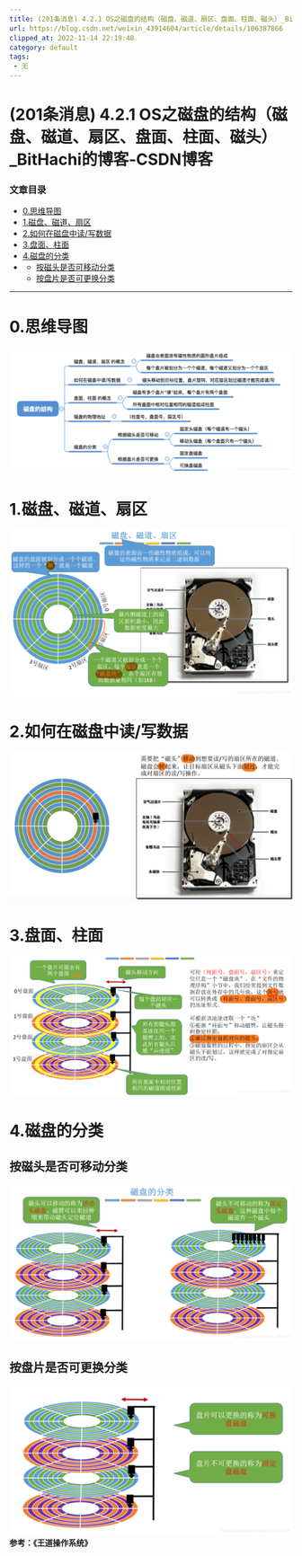 ```yaml
---
title: (201条消息) 4.2.1 OS之磁盘的结构（磁盘、磁道、扇区、盘面、柱面、磁头）_BitHachi的博客-CSDN博客
url: https://blog.csdn.net/weixin_43914604/article/details/106387866
clipped_at: 2022-11-14 22:19:48
category: default
tags: 
 - 无
---
```



# (201条消息) 4.2.1 OS之磁盘的结构（磁盘、磁道、扇区、盘面、柱面、磁头）_BitHachi的博客-CSDN博客

### 文章目录

*   [0.思维导图](#0_3)
*   [1.磁盘、磁道、扇区](#1_5)
*   [2.如何在磁盘中读/写数据](#2_7)
*   [3.盘面、柱面](#3_9)
*   [4.磁盘的分类](#4_11)
*   *   [按磁头是否可移动分类](#_12)
    *   [按盘片是否可更换分类](#_15)

* * *

# 0.思维导图

![在这里插入图片描述](assets/1668435588-b469c5ad9d9b3b431182a34312bacfad.png)

# 1.磁盘、磁道、扇区

![在这里插入图片描述](assets/1668435588-898410e0f805ff918df318020e5a1ab0.png)

# 2.如何在磁盘中读/写数据

![在这里插入图片描述](assets/1668435588-e1f4ec314941536d96019140c39cc503.png)

# 3.盘面、柱面

![在这里插入图片描述](assets/1668435588-d712de814ba26cff35232a03e48fbec0.png)

# 4.磁盘的分类

## 按磁头是否可移动分类

![在这里插入图片描述](assets/1668435588-716c7d8de8e37c8c6bf7471af283c8af.png)

## 按盘片是否可更换分类

![在这里插入图片描述](assets/1668435588-3f99a0a16f53a1d9d0ea5c013cc26376.png)  
**参考：《王道操作系统》**